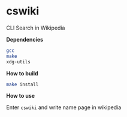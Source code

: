 # cswiki
CLI Search in Wikipedia

**Dependencies**
``` sh
gcc
make
xdg-utils
```

**How to build**
``` sh
make install
```

**How to use**

Enter `cswiki` and write name page in wikipedia
